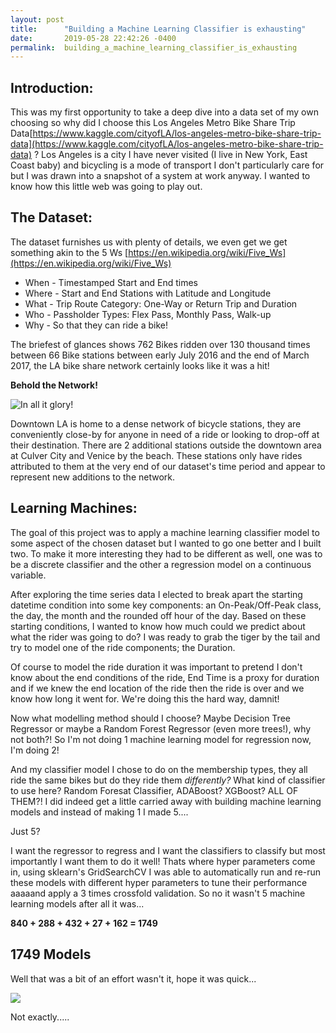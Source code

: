 ```yaml
---
layout: post
title:      "Building a Machine Learning Classifier is exhausting"
date:       2019-05-28 22:42:26 -0400
permalink:  building_a_machine_learning_classifier_is_exhausting
---
```



## Introduction:

This was my first opportunity to take a deep dive into a data set of my own choosing so why did I choose this Los Angeles Metro Bike Share Trip Data[https://www.kaggle.com/cityofLA/los-angeles-metro-bike-share-trip-data](https://www.kaggle.com/cityofLA/los-angeles-metro-bike-share-trip-data) ? Los Angeles is a city I have never visited (I live in New York, East Coast baby) and bicycling is a mode of transport I don't particularly care for but I was drawn into a snapshot of a system at work anyway.  I wanted to know how this little web was going to play out.

## The Dataset:

The dataset furnishes us with plenty of details, we even get we get something akin to the 5 Ws [https://en.wikipedia.org/wiki/Five_Ws](https://en.wikipedia.org/wiki/Five_Ws)

* When - Timestamped Start and End times 
* Where - Start and End Stations with Latitude and Longitude
* What - Trip Route Category: One-Way or Return Trip and Duration
* Who - Passholder Types: Flex Pass, Monthly Pass, Walk-up 
* Why - So that they can ride a bike!

The briefest of glances shows 762 Bikes ridden over 130 thousand times between 66 Bike stations between early July  2016 and  the end of March 2017, the LA bike share network certainly looks like it was a hit!


**Behold the Network!**

![In all it glory!](https://i.imgur.com/JOItLVo.jpg)

Downtown LA is home to a dense network of bicycle stations, they are conveniently close-by for anyone in need of a ride or looking to drop-off at their destination. There are 2 additional stations outside the downtown area at Culver City and Venice by the beach. These stations only have rides attributed to them at the very end of our dataset's time period and appear to represent new additions to the network. 

## Learning Machines:

The goal of this project was to apply a machine learning classifier model to some aspect of the chosen dataset but I wanted to go one better and I built two. To make it more interesting they had to be different as well, one was to be a discrete classifier and the other a regression model on a continuous variable.

After exploring the time series data I elected to break apart the starting datetime condition into some key components: an On-Peak/Off-Peak class, the day, the month and the rounded off hour of the day. Based on these starting conditions, I wanted to know how much could we predict about what the rider was going to do? I was ready to grab the tiger by the tail and try to model one of the ride components; the Duration.

Of course to model the ride duration it was important to pretend I don't know about the end conditions of the ride, End Time is a proxy for duration and if we knew the end location of the ride then the ride is over and we know how long it went for. We're doing this the hard way, damnit!

Now what modelling method should I choose? Maybe Decision Tree Regressor or maybe a Random Forest Regressor (even more trees!), why not both?! So I'm not doing 1 machine learning model for regression now, I'm doing 2!

And my classifier model I chose to do on the membership types, they all ride the same bikes but do they ride them *differently?* What kind of classifier to use here? Random Foresat Classifier, ADABoost? XGBoost? ALL OF THEM?! I did indeed get a little carried away with building machine learning models and instead of making 1 I made 5....

Just 5?

I want the regressor to regress and I want the classifiers to classify but most importantly I want them  to do it well! Thats where hyper parameters come in, using sklearn's GridSearchCV I was able to automatically run and re-run these models with different hyper parameters to tune their performance aaaaand apply a 3 times crossfold validation. So no it wasn't 5 machine learning models after all it was...

**840 + 288 + 432 + 27 + 162  = 1749**

## 1749 Models

Well that was a bit of an effort wasn't it, hope it was quick...


<img src='https://i.imgur.com/TWJDjEP.png' >

Not exactly.....


